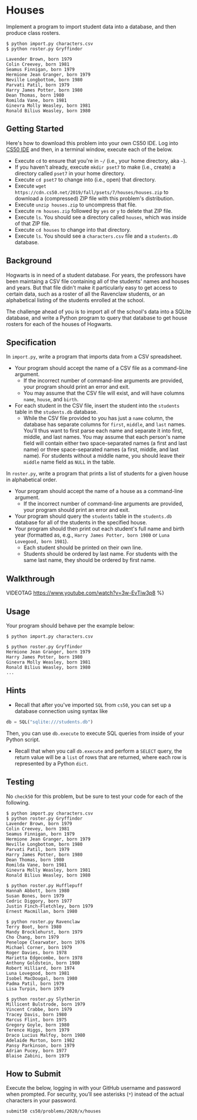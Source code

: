 # Houses

Implement a program to import student data into a database, and then produce class rosters.

```
$ python import.py characters.csv
$ python roster.py Gryffindor

Lavender Brown, born 1979
Colin Creevey, born 1981
Seamus Finnigan, born 1979
Hermione Jean Granger, born 1979
Neville Longbottom, born 1980
Parvati Patil, born 1979
Harry James Potter, born 1980
Dean Thomas, born 1980
Romilda Vane, born 1981
Ginevra Molly Weasley, born 1981
Ronald Bilius Weasley, born 1980
```

## Getting Started

Here's how to download this problem into your own CS50 IDE. Log into [CS50 IDE](https://ide.cs50.io/) and then, in a terminal window, execute each of the below.

* Execute `cd` to ensure that you're in `~/` (i.e., your home directory, aka `~`).
* If you haven't already, execute `mkdir pset7` to make (i.e., create) a directory called `pset7` in your home directory.
* Execute `cd pset7` to change into (i.e., open) that directory.
* Execute `wget https://cdn.cs50.net/2019/fall/psets/7/houses/houses.zip` to download a (compressed) ZIP file with this problem's distribution.
* Execute `unzip houses.zip` to uncompress that file.
* Execute `rm houses.zip` followed by `yes` or `y` to delete that ZIP file.
* Execute `ls`. You should see a directory called `houses`, which was inside of that ZIP file.
* Execute `cd houses` to change into that directory.
* Execute `ls`. You should see a `characters.csv` file and a `students.db` database.

## Background

Hogwarts is in need of a student database. For years, the professors have been maintaing a CSV file containing all of the students' names and houses and years. But that file didn't make it particularly easy to get access to certain data, such as a roster of all the Ravenclaw students, or an alphabetical listing of the students enrolled at the school.

The challenge ahead of you is to import all of the school's data into a SQLite database, and write a Python program to query that database to get house rosters for each of the houses of Hogwarts.

## Specification

In `import.py`, write a program that imports data from a CSV spreadsheet.

* Your program should accept the name of a CSV file as a command-line argument.
  * If the incorrect number of command-line arguments are provided, your program should print an error and exit.
  * You may assume that the CSV file will exist, and will have columns `name`, `house`, and `birth`.
* For each student in the CSV file, insert the student into the `students` table in the `students.db` database.
  * While the CSV file provided to you has just a `name` column, the database has separate columns for `first`, `middle`, and `last` names. You'll thus want to first parse each name and separate it into first, middle, and last names. You may assume that each person's name field will contain either two space-separated names (a first and last name) or three space-separated names (a first, middle, and last name). For students without a middle name, you should leave their `middle` name field as `NULL` in the table.

In `roster.py`, write a program that prints a list of students for a given house in alphabetical order.

* Your program should accept the name of a house as a command-line argument.
  * If the incorrect number of command-line arguments are provided, your program should print an error and exit.
* Your program should query the `students` table in the `students.db` database for all of the students in the specified house.
* Your program should then print out each student's full name and birth year (formatted as, e.g., `Harry James Potter, born 1980` or `Luna Lovegood, born 1981`).
  * Each student should be printed on their own line.
  * Students should be ordered by last name. For students with the same last name, they should be ordered by first name.

## Walkthrough

VIDEOTAG https://www.youtube.com/watch?v=3w-EvTiw3p8 %}

## Usage

Your program should behave per the example below:

```
$ python import.py characters.csv
```

```
$ python roster.py Gryffindor
Hermione Jean Granger, born 1979
Harry James Potter, born 1980
Ginevra Molly Weasley, born 1981
Ronald Bilius Weasley, born 1980
...
```

## Hints

* Recall that after you've imported `SQL` from `cs50`, you can set up a database connection using syntax like

```python
db = SQL("sqlite:///students.db")
```

Then, you can use `db.execute` to execute SQL queries from inside of your Python script.

* Recall that when you call `db.execute` and perform a `SELECT` query, the return value will be a `list` of rows that are returned, where each row is represented by a Python `dict`.

## Testing

No `check50` for this problem, but be sure to test your code for each of the following.

```
$ python import.py characters.csv
$ python roster.py Gryffindor
Lavender Brown, born 1979
Colin Creevey, born 1981
Seamus Finnigan, born 1979
Hermione Jean Granger, born 1979
Neville Longbottom, born 1980
Parvati Patil, born 1979
Harry James Potter, born 1980
Dean Thomas, born 1980
Romilda Vane, born 1981
Ginevra Molly Weasley, born 1981
Ronald Bilius Weasley, born 1980

$ python roster.py Hufflepuff
Hannah Abbott, born 1980
Susan Bones, born 1979
Cedric Diggory, born 1977
Justin Finch-Fletchley, born 1979
Ernest Macmillan, born 1980

$ python roster.py Ravenclaw
Terry Boot, born 1980
Mandy Brocklehurst, born 1979
Cho Chang, born 1979
Penelope Clearwater, born 1976
Michael Corner, born 1979
Roger Davies, born 1978
Marietta Edgecombe, born 1978
Anthony Goldstein, born 1980
Robert Hilliard, born 1974
Luna Lovegood, born 1981
Isobel MacDougal, born 1980
Padma Patil, born 1979
Lisa Turpin, born 1979

$ python roster.py Slytherin
Millicent Bulstrode, born 1979
Vincent Crabbe, born 1979
Tracey Davis, born 1980
Marcus Flint, born 1975
Gregory Goyle, born 1980
Terence Higgs, born 1979
Draco Lucius Malfoy, born 1980
Adelaide Murton, born 1982
Pansy Parkinson, born 1979
Adrian Pucey, born 1977
Blaise Zabini, born 1979
```

## How to Submit

Execute the below, logging in with your GitHub username and password when prompted. For security, you’ll see asterisks (`*`) instead of the actual characters in your password.

```
submit50 cs50/problems/2020/x/houses
```
